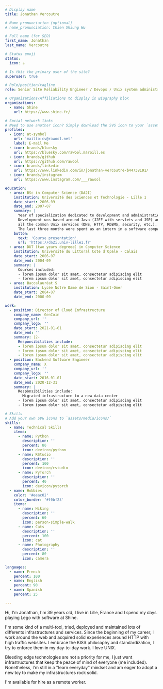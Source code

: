 ```yaml
---
# Display name
title: Jonathan Vercoutre

# Name pronunciation (optional)
# name_pronunciation: Chien Shiung Wu

# Full name (for SEO)
first_name: Jonathan
last_name: Vercoutre

# Status emoji
status:
  icon: ☕️

# Is this the primary user of the site?
superuser: true

# Role/position/tagline
role: Senior Site Reliability Engineer / Devops / Unix system administrator

# Organizations/Affiliations to display in Biography blox
organizations:
  - name: Shine
    url: https://www.shine.fr/

# Social network links
# Need to use another icon? Simply download the SVG icon to your `assets/media/icons/` folder.
profiles:
  - icon: at-symbol
    url: 'mailto:cv@rawool.net'
    label: E-mail Me
  - icon: brands/bluesky
    url: https://bluesky.com/rawool.maroill.es
  - icon: brands/github
    url: https://github.com/rawool
  - icon: brands/linkedin
    url: https://www.linkedin.com/in/jonathan-vercoutre-b44738191/
  - icon: brands/instagram
    url: https://www.instagram.com/___rawool

education:
  - area: BSc in Computer Science (DA2I) 
    institution: Université des Sciences et Technologie - Lille 1
    date_start: 2006-09
    date_end: 2007-07
    summary: |
      Year of specialization dedicated to development and administration of network services.
      Development was based around Java (J2EE with servlets and JSP) and administration around
      all the common Unix services (DNS, HTTP, RDBMS, security, etc.).
      The last three months were spent as an intern in a software company.
    button:
      text: 'Course presentation'
      url: 'https://da2i.univ-lille1.fr'
  - area: DUT (two years degreee) in Computer Science
    institution: Université du Littoral Cote d'Opale - Calais
    date_start: 2006-07
    date_end: 2004-09
    summary: |
      Courses included:
      - lorem ipsum dolor sit amet, consectetur adipiscing elit
      - lorem ipsum dolor sit amet, consectetur adipiscing elit
  - area: Baccalauréat S
    institution: Lycée Notre Dame de Sion - Saint-Omer
    date_start: 2004-07
    date_end: 2000-09

work:
  - position: Director of Cloud Infrastructure
    company_name: GenCoin
    company_url: ''
    company_logo: ''
    date_start: 2021-01-01
    date_end: ''
    summary: |2-
      Responsibilities include:
      - lorem ipsum dolor sit amet, consectetur adipiscing elit
      - lorem ipsum dolor sit amet, consectetur adipiscing elit
      - lorem ipsum dolor sit amet, consectetur adipiscing elit
  - position: Backend Software Engineer
    company_name: X
    company_url: ''
    company_logo: ''
    date_start: 2016-01-01
    date_end: 2020-12-31
    summary: |
      Responsibilities include:
      - Migrated infrastructure to a new data center
      - lorem ipsum dolor sit amet, consectetur adipiscing elit
      - lorem ipsum dolor sit amet, consectetur adipiscing elit

# Skills
# Add your own SVG icons to `assets/media/icons/`
skills:
  - name: Technical Skills
    items:
      - name: Python
        description: ''
        percent: 80
        icon: devicon/python
      - name: RStudio
        description: ''
        percent: 100
        icon: devicon/rstudio
      - name: PyTorch
        description: ''
        percent: 40
        icon: devicon/pytorch
  - name: Hobbies
    color: '#eeac02'
    color_border: '#f0bf23'
    items:
      - name: Hiking
        description: ''
        percent: 60
        icon: person-simple-walk
      - name: Cats
        description: ''
        percent: 100
        icon: cat
      - name: Photography
        description: ''
        percent: 80
        icon: camera

languages:
  - name: French
    percent: 100
  - name: English
    percent: 90
  - name: Spanish
    percent: 25

---
```

Hi, I'm Jonathan, I'm 39 years old, I live in Lille, France and I spend my days playing Lego with software at Shine.

I'm some kind of a multi-tool, tried, deployed and maintained lots of differents infrastructures and services. Since the beginning of my career, I work around the web and acquired solid experiences around HTTP with high traffic websites.
I embrace the KISS philosophy and standardization, I try to enforce them in my day-to-day work. I love UNIX.

Bleeding edge technologies are not a priority for me, I just want infrastructures that keep the peace of mind of everyone (me included). Nonetheless, I'm still in a \"learn everyday\" mindset and am eager to adopt a new toy to make my infrastructures rock solid.

I'm available for hire as a remote worker.
